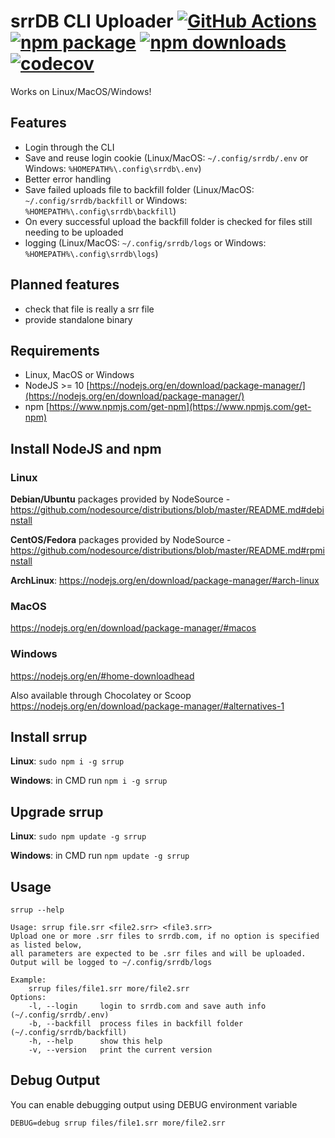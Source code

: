 # srrDB CLI Uploader [![GitHub Actions][build-badge]][build] [![npm package][npm-badge]][npm] [![npm downloads][npm-dl-badge]][npm] [![codecov][coverage-badge]][coverage]

Works on Linux/MacOS/Windows!

## Features

* Login through the CLI
* Save and reuse login cookie (Linux/MacOS: `~/.config/srrdb/.env` or Windows: `%HOMEPATH%\.config\srrdb\.env`)
* Better error handling
* Save failed uploads file to backfill folder (Linux/MacOS: `~/.config/srrdb/backfill` or Windows: `%HOMEPATH%\.config\srrdb\backfill`)
* On every successful upload the backfill folder is checked for files still needing to be uploaded
* logging (Linux/MacOS: `~/.config/srrdb/logs` or Windows: `%HOMEPATH%\.config\srrdb\logs`)

## Planned features
* check that file is really a srr file
* provide standalone binary

## Requirements
* Linux, MacOS or Windows
* NodeJS >= 10 [https://nodejs.org/en/download/package-manager/](https://nodejs.org/en/download/package-manager/)
* npm [https://www.npmjs.com/get-npm](https://www.npmjs.com/get-npm)

## Install NodeJS and npm

### Linux

**Debian/Ubuntu** packages provided by NodeSource - https://github.com/nodesource/distributions/blob/master/README.md#debinstall

**CentOS/Fedora** packages provided by NodeSource - https://github.com/nodesource/distributions/blob/master/README.md#rpminstall

**ArchLinux**: https://nodejs.org/en/download/package-manager/#arch-linux

### MacOS
https://nodejs.org/en/download/package-manager/#macos

### Windows
https://nodejs.org/en/#home-downloadhead

Also available through Chocolatey or Scoop
https://nodejs.org/en/download/package-manager/#alternatives-1



## Install srrup
**Linux**: `sudo npm i -g srrup`

**Windows**: in CMD run `npm i -g srrup`

## Upgrade srrup
**Linux**: `sudo npm update -g srrup`

**Windows**: in CMD run `npm update -g srrup`

## Usage
`srrup --help`

```
Usage: srrup file.srr <file2.srr> <file3.srr>
Upload one or more .srr files to srrdb.com, if no option is specified as listed below,
all parameters are expected to be .srr files and will be uploaded.
Output will be logged to ~/.config/srrdb/logs

Example:
    srrup files/file1.srr more/file2.srr
Options:
    -l, --login     login to srrdb.com and save auth info (~/.config/srrdb/.env)
    -b, --backfill  process files in backfill folder (~/.config/srrdb/backfill)
    -h, --help      show this help
    -v, --version   print the current version
```

## Debug Output
You can enable debugging output using DEBUG environment variable

`DEBUG=debug srrup files/file1.srr more/file2.srr`


[build-badge]: https://github.com/peps1/srrup/workflows/build/badge.svg
[build]: https://github.com/peps1/srrup/actions

[npm-badge]: https://img.shields.io/npm/v/srrup.svg?style=flat-square
[npm]: https://www.npmjs.org/package/srrup
[npm-dl-badge]: https://img.shields.io/npm/dt/srrup?label=npm%20downloads&style=flat-square

[coverage-badge]: https://codecov.io/gh/peps1/srrup/branch/master/graph/badge.svg
[coverage]: https://codecov.io/gh/peps1/srrup
